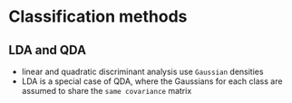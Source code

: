 # Classification methods

## LDA and QDA
- linear and quadratic discriminant analysis use `Gaussian` densities
- LDA is a special case of QDA, where the Gaussians for each class are assumed to share the `same covariance` matrix










